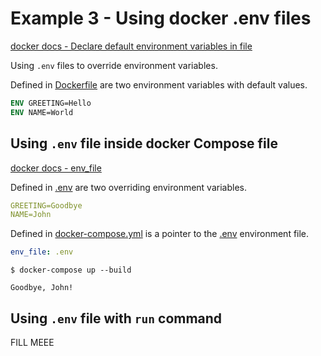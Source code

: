 # Example 3 - Using docker .env files

[docker docs - Declare default environment variables in file](https://docs.docker.com/compose/env-file/)

Using `.env` files to override environment variables.

Defined in [Dockerfile](Dockerfile) are two environment variables with default values.

```Dockerfile
ENV GREETING=Hello
ENV NAME=World
```

## Using `.env` file inside docker Compose file

[docker docs - env_file](https://docs.docker.com/compose/compose-file/#env_file)

Defined in [.env](.env) are two overriding environment variables.

```yml
GREETING=Goodbye
NAME=John
```

Defined in [docker-compose.yml](docker-compose.yml) is a pointer to the [.env](.env) environment file.

```yml
env_file: .env
```

`$ docker-compose up --build`

```
Goodbye, John!
```

## Using `.env` file with `run` command

FILL MEEE